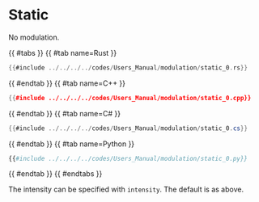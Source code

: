 # Static

No modulation.

{{ #tabs }}
{{ #tab name=Rust }}
```rust
{{#include ../../../../codes/Users_Manual/modulation/static_0.rs}}
```
{{ #endtab }}
{{ #tab name=C++ }}
```cpp
{{#include ../../../../codes/Users_Manual/modulation/static_0.cpp}}
```
{{ #endtab }}
{{ #tab name=C# }}
```cs
{{#include ../../../../codes/Users_Manual/modulation/static_0.cs}}
```
{{ #endtab }}
{{ #tab name=Python }}
```python
{{#include ../../../../codes/Users_Manual/modulation/static_0.py}}
```
{{ #endtab }}
{{ #endtabs }}

The intensity can be specified with `intensity`.
The default is as above.
